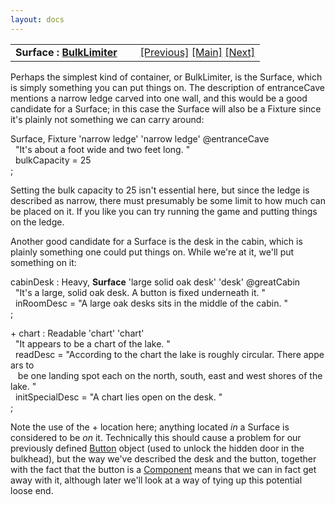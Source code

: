 ```yaml
---
layout: docs
---
```

<table width="100%" data-border="0" data-cellspacing="0"
data-cellpadding="3" data-bgcolor="#C0C0C0">
<colgroup>
<col style="width: 50%" />
<col style="width: 50%" />
</colgroup>
<tbody>
<tr>
<td style="text-align: left;"><strong>Surface : <a
href="bulklimiter.html">BulkLimiter</a><br />
</strong></td>
<td style="text-align: right;"><a href="bulklimiter.html">[Previous]</a>
<a href="generalintroduction.html">[Main]</a> <a
href="basiccontainer.html">[Next]</a></td>
</tr>
</tbody>
</table>

  
Perhaps the simplest kind of container, or BulkLimiter, is the Surface,
which is simply something you can put things on. The description of
entranceCave mentions a narrow ledge carved into one wall, and this
would be a good candidate for a Surface; in this case the Surface will
also be a Fixture since it's plainly not something we can carry
around:  
  
Surface, Fixture 'narrow ledge' 'narrow ledge' @entranceCave  
  "It's about a foot wide and two feet long. "  
  bulkCapacity = 25  
;  
  
Setting the bulk capacity to 25 isn't essential here, but since the
ledge is described as narrow, there must presumably be some limit to how
much can be placed on it. If you like you can try running the game and
putting things on the ledge.  
  
Another good candidate for a Surface is the desk in the cabin, which is
plainly something one could put things on. While we're at it, we'll put
something on it:  
  
cabinDesk : Heavy, **Surface** 'large solid oak desk' 'desk' @greatCabin  
  "It's a large, solid oak desk. A button is fixed underneath it. "  
  inRoomDesc = "A large oak desks sits in the middle of the cabin. "  
;  
  
+ chart : Readable 'chart' 'chart'  
  "It appears to be a chart of the lake. "  
  readDesc = "According to the chart the lake is roughly circular. There appears to  
   be one landing spot each on the north, south, east and west shores of the lake. "  
  initSpecialDesc = "A chart lies open on the desk. "  
;  
  
Note the use of the + location here; anything located *in* a Surface is
considered to be *on* it. Technically this should cause a problem for
our previously defined [Button](hiddendoor.html) object (used to unlock
the hidden door in the bulkhead), but the way we've described the desk
and the button, together with the fact that the button is a
[Component](component.html) means that we can in fact get away with it,
although later we'll look at a way of tying up this potential loose
end.  
  
